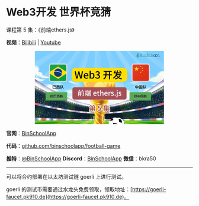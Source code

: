 # Web3开发 世界杯竞猜
课程第 5 集：《前端ethers.js》

**视频**：[Bilibili](https://www.bilibili.com/video/BV1vt4y1T7dX)  |  [Youtube](https://youtu.be/b1Y0oC2S9BI)
<p align="center"><img src="./img/football-game-v5.png" align="middle" /></p>

**官网**：[BinSchoolApp](https://binschool.app)

**代码**：[github.com/binschoolapp/football-game](https://github.com/binschoolapp/football-game)

**推特**：[@BinSchoolApp](https://twitter.com/BinSchoolApp)    **Discord**：[BinSchoolApp](https://discord.gg/PB2YEvggWq)   **微信**：bkra50 

-----
可以将合约部署在以太坊测试链 goerli 上进行测试。

goerli 的测试币需要通过水龙头免费领取，领取地址：[https://goerli-faucet.pk910.de](https://goerli-faucet.pk910.de)。